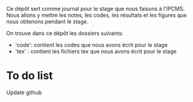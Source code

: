 Ce dépôt sert comme journal pour le stage que nous faisons à l'IPCMS. Nous allons y mettre les notes, les codes, les résultats et les figures que nous obtenons pendant le stage.

On trouve dans ce dépôt les dossiers suivants:
- 'code': contient les codes que nous avons écrit pour le stage
- 'tex' : contient les fichiers tex que nous avons écrit pour le stage


# To do list
 
Update github